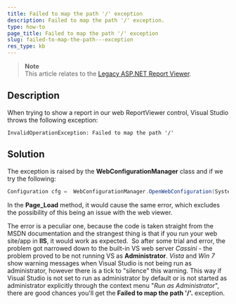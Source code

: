 ```yaml
---
title: Failed to map the path '/' exception
description: Failed to map the path '/' exception.
type: how-to
page_title: Failed to map the path '/' exception
slug: failed-to-map-the-path---exception
res_type: kb
---
```


> **Note**
> <br/>
> This article relates to the [Legacy ASP<span>.</span>NET Report Viewer](../asp-net-report-viewer).

## Description  

When trying to show a report in our web ReportViewer control, Visual Studio throws the following exception:  

```   
InvalidOperationException: Failed to map the path '/' 
``` 
   
## Solution  

The exception is raised by the **WebConfigurationManager** class and if we try the following:  
   
```cs
Configuration cfg =  WebConfigurationManager.OpenWebConfiguration(System.Web.Hosting.HostingEnvironment.ApplicationVirtualPath);   
```   

In the **Page\_Load** method, it would cause the same error, which excludes the possibility of this being an issue with the web viewer. 

The error is a peculiar one, because the code is taken straight from the MSDN documentation and the strangest thing is that if you run your web site/app in **IIS**, it would work as expected.  So after some trial and error, the problem got narrowed down to the built-in VS web server *Cassini* - the problem proved to be not running VS as **Administrator**. *Vista* and *Win 7* show warning messages when Visual Studio is not being run as administrator, however there is a tick to "silence" this warning. This way if Visual Studio is not set to run as administrator by default or is not started as administrator explicitly through the context menu "*Run as Administrator*", there are good chances you'll get the **Failed to map the path '/'.** exception.  
 
